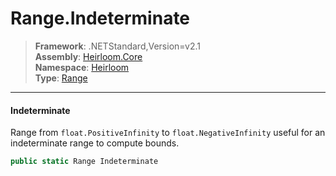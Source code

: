 # Range.Indeterminate

> **Framework**: .NETStandard,Version=v2.1  
> **Assembly**: [Heirloom.Core][0]  
> **Namespace**: [Heirloom][0]  
> **Type**: [Range][1]  

--------------------------------------------------------------------------------

#### Indeterminate

Range from `float.PositiveInfinity` to `float.NegativeInfinity` useful for an indeterminate range to compute bounds.

```cs
public static Range Indeterminate
```

[0]: ../Heirloom.Core.md
[1]: Heirloom.Range.md
